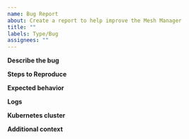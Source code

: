 ```yaml
---
name: Bug Report
about: Create a report to help improve the Mesh Manager
title: ""
labels: Type/Bug
assignees: ""
---
```


**Describe the bug**

<!-- A clear and concise description of what the bug is -->

**Steps to Reproduce**

<!-- Steps to reproduce the behavior -->

**Expected behavior**

<!-- A clear and concise description of what you expected to happen -->

**Logs**

<!-- If applicable, add logs to help explain your problem -->

**Kubernetes cluster**

<!-- Kubernetes version and any other information about the cluster -->

**Additional context**

<!-- Add any other context about the problem here -->
